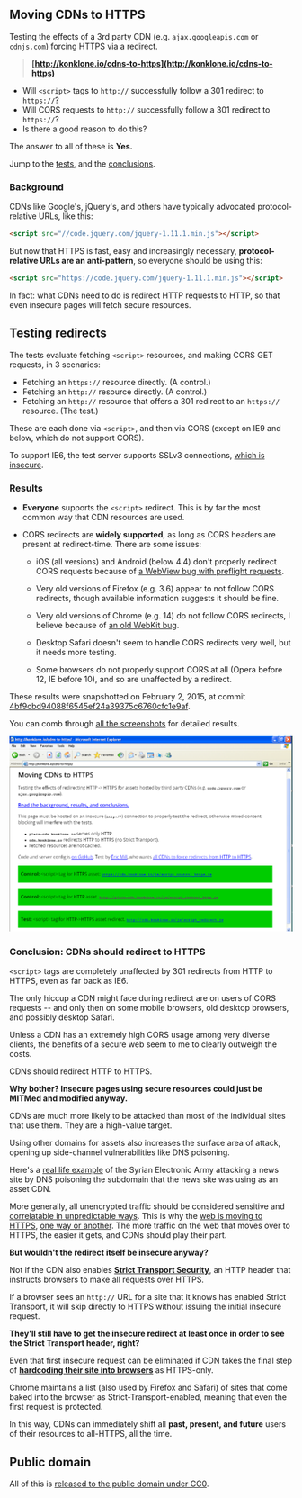 ## Moving CDNs to HTTPS

Testing the effects of a 3rd party CDN (e.g. `ajax.googleapis.com` or `cdnjs.com`) forcing HTTPS via a redirect.

> **[http://konklone.io/cdns-to-https](http://konklone.io/cdns-to-https)**

* Will `<script>` tags to `http://` successfully follow a 301 redirect to `https://`?
* Will CORS requests to `http://` successfully follow a 301 redirect to `https://`?
* Is there a good reason to do this?

The answer to all of these is **Yes.**

Jump to the [tests](#testing-redirects), and the [conclusions](#conclusion-cdns-should-redirect-to-https).

### Background

CDNs like Google's, jQuery's, and others have typically advocated protocol-relative URLs, like this:

```html
<script src="//code.jquery.com/jquery-1.11.1.min.js"></script>
```

But now that HTTPS is fast, easy and increasingly necessary, **protocol-relative URLs are an anti-pattern**, so everyone should be using this:

```html
<script src="https://code.jquery.com/jquery-1.11.1.min.js"></script>
```

In fact: what CDNs need to do is redirect HTTP requests to HTTP, so that even insecure pages will fetch secure resources.

## Testing redirects

The tests evaluate fetching `<script>` resources, and making CORS GET requests, in 3 scenarios:

* Fetching an `https://` resource directly. (A control.)
* Fetching an `http://` resource directly. (A control.)
* Fetching an `http://` resource that offers a 301 redirect to an `https://` resource. (The test.)

These are each done via `<script>`, and then via CORS (except on IE9 and below, which do not support CORS).

To support IE6, the test server supports SSLv3 connections, [which is insecure](https://community.qualys.com/blogs/securitylabs/2014/10/15/ssl-3-is-dead-killed-by-the-poodle-attack).

### Results

* **Everyone** supports the `<script>` redirect. This is by far the most common way that CDN resources are used.

* CORS redirects are **widely supported**, as long as CORS headers are present at redirect-time. There are some issues:

  * iOS (all versions) and Android (below 4.4) don't properly redirect CORS requests because of [a WebView bug with preflight requests](http://stackoverflow.com/a/23013964/16075).

  * Very old versions of Firefox (e.g. 3.6) appear to not follow CORS redirects, though available information suggests it should be fine.

  * Very old versions of Chrome (e.g. 14) do not follow CORS redirects, I believe because of [an old WebKit bug](https://bugs.webkit.org/show_bug.cgi?id=57600).

  * Desktop Safari doesn't seem to handle CORS redirects very well, but it needs more testing.

  * Some browsers do not properly support CORS at all (Opera before 12, IE before 10), and so are unaffected by a redirect.

These results were snapshotted on February 2, 2015, at commit [4bf9cbd94088f6545ef24a39375c6760cfc1e9af](https://github.com/konklone/cdns-to-https/commit/4bf9cbd94088f6545ef24a39375c6760cfc1e9af).

You can comb through [all the screenshots](results/) for detailed results.

![IE6 on Win XP SP3](results/ie6-winxp.png)

### Conclusion: CDNs should redirect to HTTPS

`<script>` tags are completely unaffected by 301 redirects from HTTP to HTTPS, even as far back as IE6.

The only hiccup a CDN might face during redirect are on users of CORS requests -- and only then on some mobile browsers, old desktop browsers, and possibly desktop Safari.

Unless a CDN has an extremely high CORS usage among very diverse clients, the benefits of a secure web seem to me to clearly outweigh the costs.

CDNs should redirect HTTP to HTTPS.

**Why bother? Insecure pages using secure resources could just be MITMed and modified anyway.**

CDNs are much more likely to be attacked than most of the individual sites that use them. They are a high-value target.

Using other domains for assets also increases the surface area of attack, opening up side-channel vulnerabilities like DNS poisoning.

Here's a [real life example](http://www.theregister.co.uk/2014/11/27/syrian_electronic_army_hack_newspaper_sites/) of the Syrian Electronic Army attacking a news site by DNS poisoning the subdomain that the news site was using as an asset CDN.

More generally, all unencrypted traffic should be considered sensitive and [correlatable in unpredictable ways](https://www.propublica.org/article/spy-agencies-probe-angry-birds-and-other-apps-for-personal-data). This is why the [web is moving to HTTPS](https://w3ctag.github.io/web-https/), [one way or another](https://www.chromium.org/Home/chromium-security/marking-http-as-non-secure). The more traffic on the web that moves over to HTTPS, the easier it gets, and CDNs should play their part.

**But wouldn't the redirect itself be insecure anyway?**

Not if the CDN also enables **[Strict Transport Security](https://developer.mozilla.org/en-US/docs/Web/Security/HTTP_strict_transport_security)**, an HTTP header that instructs browsers to make all requests over HTTPS.

If a browser sees an `http://` URL for a site that it knows has enabled Strict Transport, it will skip directly to HTTPS without issuing the initial insecure request.

**They'll still have to get the insecure redirect at least once in order to see the Strict Transport header, right?**

Even that first insecure request can be eliminated if CDN takes the final step of **[hardcoding their site into browsers](https://hstspreload.appspot.com/)** as HTTPS-only.

Chrome maintains a list (also used by Firefox and Safari) of sites that come baked into the browser as Strict-Transport-enabled, meaning that even the first request is protected.

In this way, CDNs can immediately shift all **past, present, and future** users of their resources to all-HTTPS, all the time.

## Public domain

All of this is [released to the public domain under CC0](LICENSE.md).
